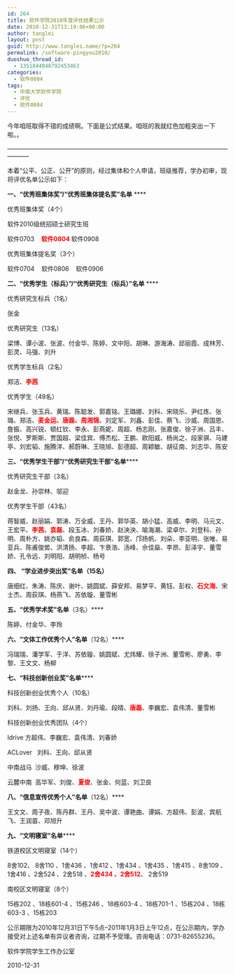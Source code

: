 ```yaml
---
id: 264
title: 软件学院2010年度评优结果公示
date: 2010-12-31T13:19:06+00:00
author: tanglei
layout: post
guid: http://www.tanglei.name/?p=264
permalink: /software-pingyou2010/
duoshuo_thread_id:
  - 1351844048792453463
categories:
  - 软件0804
tags:
  - 中南大学软件学院
  - 评优
  - 软件0804
---
```

今年咱班取得不错的成绩啊。下面是公式结果。咱班的我就红色加粗突出一下啦。。

&#8212;&#8212;&#8212;&#8212;&#8212;&#8212;&#8212;&#8212;&#8212;&#8212;&#8212;&#8212;&#8212;&#8212;&#8212;&#8212;&#8212;&#8212;&#8212;&#8212;&#8212;&#8212;&#8212;&#8212;&#8212;&#8212;&#8212;&#8212;&#8212;&#8212;&#8212;&#8212;&#8212;&#8212;&#8212;&#8212;&#8212;&#8212;&#8212;&#8211;

本着“公平、公正、公开”的原则，经过集体和个人申请，班级推荐，学办初审，现将评优名单公示如下：

**一、“优秀班集体奖”****/****“优秀班集体提名奖”名单** ****

优秀班集体奖（4个）

软件2010级统招硕士研究生班

软件0703    **<span style="color: #ff0000;">软件0804 </span>** 软件0908

优秀班集体提名奖（3个）

软件0704    软件0806    软件0906

**二、“优秀学生（标兵）”****/****“优秀研究生（标兵）”名单** ****

优秀研究生标兵（1名）

张金

优秀研究生（13名）

梁博、谭小波、张波、付金华、陈婷、文中阳、胡琳、游海涛、邱丽霞、成林芳、彭灵、马强、刘升

优秀学生标兵（2名）

郑洁、<span style="color: #ff0000;"><strong>李茜</strong></span>

优秀学生（49名）

宋继兵、张玉兵、黄瑞、陈聪发、郭嘉铭、王璐娜、刘科、宋晓乐、尹红炼、张璐、郑洁、<span style="color: #ff0000;"><strong>麦金运、唐磊、周湘锦</strong></span>、刘定军、刘鑫、彭佳、蔡飞、沙威、周国恩、詹振、高兴锐、顿红钦、李永、彭燕妮、周超、杨志刚、张嘉俊、徐子洲、吕丰、张悦、罗斯斯、贾国超、梁佳宾、傅杰松、王鹏、欧阳威、杨尚之、段家骐、马建亭、刘宏韬、施腾洋、郝蔚琳、王晓旭、彭德超、周颖敏、胡征南、刘志华、陈安

**三、“优秀学生干部”****/****“优秀研究生干部”名单******

优秀研究生干部（3名）

赵金龙、孙崇林、邬迎

优秀学生干部（43名）

蒋智威、赵丽娟、郭涛、万全威、王丹、郭华英、胡小猛、高威、李明、马元文、王宏平、<span style="color: #ff0000;"><strong>李茜、袁磊</strong></span>、段玉冰、刘春娇、赵泱泱、喻海潮、梁卓尔、刘登科、孙明、周朴方、姚亦韬、俞良森、周荻琪、郭宽、邝扬帆、刘朵、李亚明、张唯、易亚兵、陈甫俊喾、洪清扬、李超、卞景浩、汤峰、佘佳燊、李昂、彭泽宇、董雪娇、孔令远、刘明阳、胡明桢、杨号

**四、** ******“学业进步突出奖”名单**（15名）****

唐细红、朱涛、陈庆、谢叶、姚圆斌、薛安邦、易梦平、黄钰、彭权、<span style="color: #ff0000;"><strong>石文海</strong></span>、宋士杰、周荻琪、杨燕飞、苏依璇、董雪彬

**五、“优秀学术奖”名单**（3名）****

陈婷、付金华、李玲

**六、“文体工作优秀个人”名单**（12名）****

冯瑞瑞、潘学军、于洋、苏依璇、姚圆斌、尤炜耀、徐子洲、董雪彬、廖勇、李黎、王文文、杨柳

**七、“科技创新创业奖”名单******

科技创新创业优秀个人（10名）

刘科、刘扬、王向、邱从贤、刘丹瑜、段晴、<span style="color: #ff0000;"><strong>唐磊</strong></span>、李巍宏、袁伟清、董雪彬

科技创新创业优秀团队（4个）

Idrive 方超伟、李巍宏、袁伟清、刘春娇

ACLover   刘科、王向、邱从贤

中南战马  沙威、穆坤、徐波

云麓中南  高华军、刘俊、<span style="color: #ff0000;"><strong>夏俊</strong></span>、张金、何蓝、刘卫良

**八、“信息宣传优秀个人”名单**（12名）****

王文文、周子夜、陈丹群、王丹、吴中波、谭艳曲、谭娟、方超伟、彭波、宾航飞、王润苗、邓旭升

**九、“文明寝室”名单******

铁道校区文明寝室（14个）

8舍102、 8舍110 、1舍436 、1舍412 、1舍434 、1舍435 、1舍415 、8舍109 、1舍416 、2舍524 、2舍518 、<span style="color: #ff0000;"><strong>2舍434 、2舍512</strong></span>、 2舍519

南校区文明寝室（8个）

15栋202 、18栋601-4 、15栋246 、18栋603-4 、18栋701-1 、15栋204 、18栋603-3 、15栋203

公示期限为2010年12月31日下午5点&#8211;2011年1月3日上午12点，在公示期内，学办接受对上述名单有异议者咨询，过期不予受理。咨询电话：0731-82655236。

软件学院学生工作办公室

2010-12-31